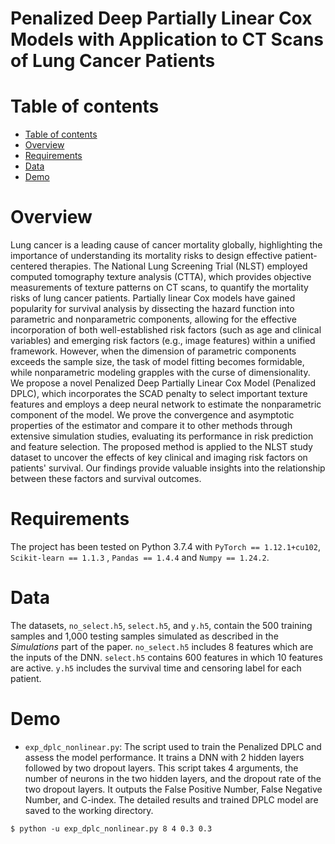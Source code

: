 # Penalized Deep Partially Linear Cox Models with Application to CT Scans of Lung Cancer Patients

Table of contents
=================

<!--tc-->
   * [Table of contents](#table-of-contents)
   * [Overview](#overview)
   * [Requirements](#requirements)
   * [Data](#data)
   * [Demo](#demo)
<!--tc-->

Overview
========

Lung cancer is a leading cause of cancer mortality globally, highlighting the importance of understanding its mortality risks to design effective patient-centered therapies. The National Lung Screening Trial (NLST) employed computed tomography texture analysis (CTTA), which provides objective measurements of texture patterns on CT scans, to quantify the mortality risks of lung cancer patients. Partially linear Cox models have gained popularity for survival analysis by dissecting the hazard function into parametric and nonparametric components, allowing for the effective incorporation of both well-established risk factors (such as age and clinical variables) and emerging risk factors (e.g., image features) within a unified framework. However,  when the dimension of parametric components exceeds the sample size, the task of model fitting becomes formidable, while nonparametric modeling grapples with the curse of dimensionality. We propose a novel Penalized Deep Partially Linear Cox Model (Penalized DPLC), which incorporates the SCAD penalty to select important texture features and employs a deep neural network to estimate the nonparametric component of the model. We prove the convergence and asymptotic properties of the estimator and compare it to other methods through extensive simulation studies, evaluating its performance in risk prediction and feature selection. The proposed method is applied to the NLST study dataset to uncover the effects of key clinical and imaging risk factors on patients' survival. Our findings provide valuable insights into the relationship between these factors and survival outcomes.

Requirements
============

The project has been tested on Python 3.7.4 with `PyTorch == 1.12.1+cu102`, `Scikit-learn == 1.1.3` , `Pandas == 1.4.4` and `Numpy == 1.24.2`.


Data
====
The datasets, `no_select.h5`, `select.h5`, and `y.h5`, contain the 500 training samples and 1,000 testing samples simulated as described in the _Simulations_ part of the paper.  `no_select.h5` includes 8 features which are the inputs of the DNN. `select.h5` contains 600 features in which 10 features are active. `y.h5` includes the survival time and censoring label for each patient.

Demo
====
* `exp_dplc_nonlinear.py`: The script used to train the Penalized DPLC and assess the model performance. It trains a DNN with 2 hidden layers followed by two dropout layers. This script takes 4 arguments, the number of neurons in the two hidden layers, and the dropout rate of the two dropout layers. It outputs the False Positive Number, False Negative Number, and C-index. The detailed results and trained DPLC model are saved to the working directory.
```
$ python -u exp_dplc_nonlinear.py 8 4 0.3 0.3
```
